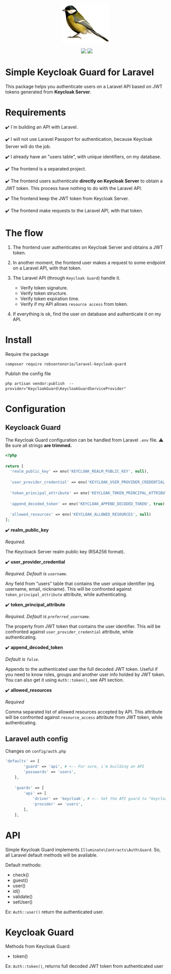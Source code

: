 <p align="center">
  <img src="bird.png">  
</p>
<p align="center">
&nbsp;
        <img src="https://img.shields.io/packagist/v/robsontenorio/laravel-keycloak-guard.svg" />
        <img src="https://img.shields.io/packagist/dt/robsontenorio/laravel-keycloak-guard.svg" />

</p>

# Simple Keycloak Guard for Laravel

This package helps you authenticate users on a Laravel API based on JWT tokens generated from  **Keycloak Server**.


# Requirements

✔️ I`m building an API with Laravel. 

✔️ I will not use Laravel Passport for authentication, because Keycloak Server will do the job.

✔️ I already have an "users table", with unique identifiers, on my database.

✔️ The frontend is a separated project.

✔️ The frontend users authenticate **directly on Keycloak Server** to obtain a JWT token. This process have nothing to do with the Laravel API.

✔️ The frontend keep the JWT token from Keycloak Server.

✔️ The frontend make requests to the Laravel API, with that token.



# The flow


1. The frontend user authenticates on Keycloak Server and obtains a JWT token.

1. In another moment, the frontend user makes a request to some endpoint on a Laravel API, with that token.

1. The Laravel API (through `Keycloak Guard`) handle it.
   - Verify token signature.
   - Verify token structure.
   - Verify token expiration time.
   - Verify if my API allows `resource access` from token.

1. If everything is ok, find the user on database and authenticate it on my API.

# Install

Require the package

```
composer require robsontenorio/laravel-keycloak-guard
```

Publish the config file

```
php artisan vendor:publish  --provider="KeycloakGuard\KeycloakGuardServiceProvider" 

```

# Configuration

## Keycloack Guard 

The Keycloak Guard configuration can be handled from Laravel `.env` file. ⚠️ Be sure all strings **are trimmed.**

```php
<?php 

return [  
  'realm_public_key' => env('KEYCLOAK_REALM_PUBLIC_KEY', null),

  'user_provider_credential' => env('KEYCLOAK_USER_PROVIDER_CREDENTIAL', 'username'),

  'token_principal_attribute' => env('KEYCLOAK_TOKEN_PRINCIPAL_ATTRIBUTE', 'preferred_username'),

  'append_decoded_token' => env('KEYCLOAK_APPEND_DECODED_TOKEN', true),

  'allowed_resources' => env('KEYCLOAK_ALLOWED_RESOURCES', null)
];

```

✔️  **realm_public_key**

*Required.*

The Keycloack Server realm public key (RSA256 format).

✔️ **user_provider_credential** 

*Required. Default is `username`.*


Any field from "users" table that contains the user unique identifier (eg.  username, email, nickname). This will be confronted against  `token_principal_attribute` attribute, while authenticating.

✔️ **token_principal_attribute**

*Required. Default is `preferred_username`.*

The property from JWT token that contains the user identifier. 
This will be confronted against  `user_provider_credential` attribute, while authenticating.

✔️ **append_decoded_token**

*Default is `false`.*

Appends to the authenticated user the full decoded JWT token. Useful if you need to know roles, groups and another user info holded by JWT token. You can also get it using `Auth::token()`, see API section.

✔️ **allowed_resources**

*Required*

Comma separated list of allowed resources accepted by API. This attribute will be confronted against `resource_access` attribute from JWT token, while authenticating.

## Laravel auth config

Changes on `config/auth.php`
```php
'defaults' => [
        'guard' => 'api', # <-- For sure, i`m building an API
        'passwords' => 'users',
    ],

    'guards' => [
        'api' => [
            'driver' => 'keycloak', # <-- Set the API guard to "keycloack"
            'provider' => 'users',
        ],
    ],
```

# API

Simple Keycloak Guard implements `Illuminate\Contracts\Auth\Guard`. So, all Laravel default methods will be available. 

Default methods: 

- check()
- guest()
- user()
- id()
- validate()
- setUser()

Ex: `Auth::user()` return the authenticated user.

# Keycloak Guard

Methods from Keycloak Guard:

- token()

Ex: `Auth::token()`, returns full decoded JWT token from authenticated user
